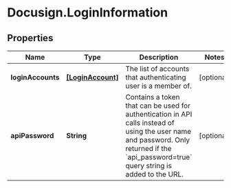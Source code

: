 # Docusign.LoginInformation

## Properties
Name | Type | Description | Notes
------------ | ------------- | ------------- | -------------
**loginAccounts** | [**[LoginAccount]**](LoginAccount.md) | The list of accounts that authenticating user is a member of. | [optional] 
**apiPassword** | **String** | Contains a token that can be used for authentication in API calls instead of using the user name and password. Only returned if the &#x60;api_password&#x3D;true&#x60; query string is added to the URL. | [optional] 


